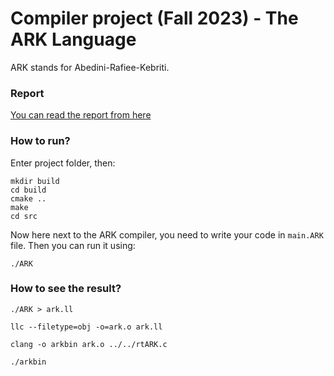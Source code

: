 # Compiler project (Fall 2023) - The ARK Language
ARK stands for Abedini-Rafiee-Kebriti.

### Report
[You can read the report from here](https://docs.google.com/document/d/1CVHNe-TRmAkv87q5B0dNQTUfN2ph-UzLq_N4HEYY1o0/)
### How to run?
Enter project folder, then:
```
mkdir build
cd build
cmake ..
make
cd src
```
Now here next to the ARK compiler, you need to write your code in `main.ARK` file.
Then you can run it using:
```
./ARK
```
### How to see the result?
```
./ARK > ark.ll
```
```
llc --filetype=obj -o=ark.o ark.ll
```
```
clang -o arkbin ark.o ../../rtARK.c
```
```
./arkbin
```
